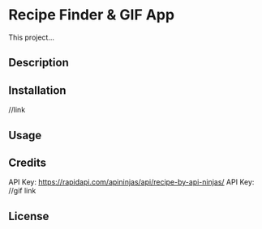 # Recipe Finder & GIF App

This project...




## Description




## Installation

//link



## Usage





## Credits
API Key: https://rapidapi.com/apininjas/api/recipe-by-api-ninjas/
API Key: //gif link



## License



